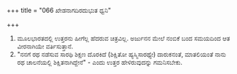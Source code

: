 +++
title = "066 ಖೇಡನಾಗದಿರದುಭುತ ಧ್ವನಿ"

+++
1. ಮೂಲಭಾರತದಲ್ಲಿ ಉತ್ತರನು ಹೀಗೆಲ್ಲ ಹೆದರುವ ಚಿತ್ರವಿಲ್ಲ. ಅರ್ಜುನನ ಮೇಲೆ ನಂಬಿಕೆ ಬಂದ ಸಮಯದಿಂದ ಆತ ವೀರನಾಗಿಯೇ ವರ್ತಿಸುತ್ತಾನೆ.   
2. "ನನಗೆ ರಥ ನಡೆಸುವ ಸಾರಥಿ ಶಿಕ್ಷಣ ದೊರಕಿದೆ (ಶಿಕ್ಷಿತೋ ಹ್ಯಸ್ಮಿಸಾರಥ್ಯೇ) ದಾರುಕನಂತೆ, ಮಾತಲಿಯಂತೆ ನಾನು ರಥ ಚಾಲನೆಯಲ್ಲಿ ಶಿಕ್ಷಿತನಾಗಿದ್ದೇನೆ" - ಎಂದು ಉತ್ತರ ಹೇಳಿರುವುದನ್ನು ಗಮನಿಸಬೇಕು.